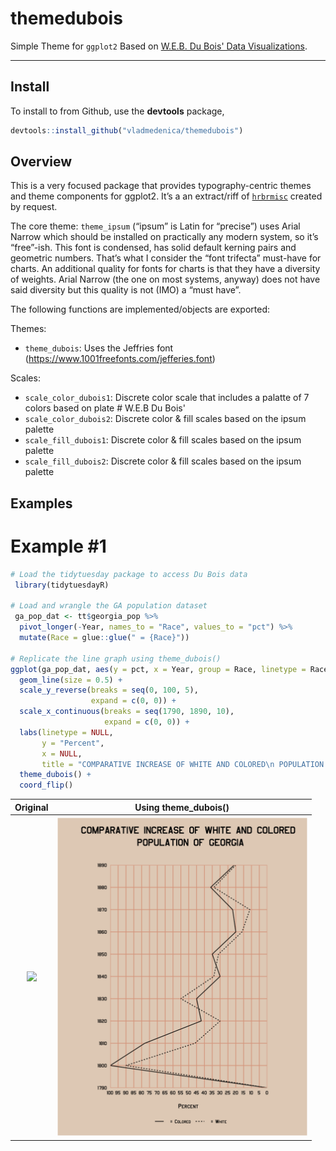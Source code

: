 # themedubois

Simple Theme for `ggplot2` Based on [W.E.B. Du Bois' Data Visualizations](https://www.smithsonianmag.com/history/first-time-together-and-color-book-displays-web-du-bois-visionary-infographics-180970826/).

-----
## Install 

To install to from Github, use the **devtools** package,

```r
devtools::install_github("vladmedenica/themedubois")
```
## Overview

This is a very focused package that provides typography-centric themes
and theme components for ggplot2. It’s a an extract/riff of
[`hrbrmisc`](https://github.com/hrbrmstr/hrbrmisc) created by request.

The core theme: `theme_ipsum` (“ipsum” is Latin for “precise”) uses
Arial Narrow which should be installed on practically any modern system,
so it’s “free”-ish. This font is condensed, has solid default kerning
pairs and geometric numbers. That’s what I consider the “font trifecta”
must-have for charts. An additional quality for fonts for charts is that
they have a diversity of weights. Arial Narrow (the one on most systems,
anyway) does not have said diversity but this quality is not (IMO) a
“must have”.

The following functions are implemented/objects are exported:

Themes:

  - `theme_dubois`: Uses the Jeffries font (https://www.1001freefonts.com/jefferies.font)

Scales:

  - `scale_color_dubois1`: Discrete color scale that includes a palatte of 7 colors based on plate # W.E.B Du Bois' 
  - `scale_color_dubois2`: Discrete color & fill scales based on the ipsum
    palette
  - `scale_fill_dubois1`: Discrete color & fill scales based on the ipsum
    palette
  - `scale_fill_dubois2`: Discrete color & fill scales based on the ipsum
    palette
 
 ## Examples
 
 # Example #1
 
```r
# Load the tidytuesday package to access Du Bois data
 library(tidytuesdayR)
 
# Load and wrangle the GA population dataset
 ga_pop_dat <- tt$georgia_pop %>% 
  pivot_longer(-Year, names_to = "Race", values_to = "pct") %>% 
  mutate(Race = glue::glue(" = {Race}"))

# Replicate the line graph using theme_dubois()
ggplot(ga_pop_dat, aes(y = pct, x = Year, group = Race, linetype = Race)) +
  geom_line(size = 0.5) +
  scale_y_reverse(breaks = seq(0, 100, 5),
                  expand = c(0, 0)) +
  scale_x_continuous(breaks = seq(1790, 1890, 10),
                     expand = c(0, 0)) +
  labs(linetype = NULL,
       y = "Percent",
       x = NULL,
       title = "COMPARATIVE INCREASE OF WHITE AND COLORED\n POPULATION OF GEORGIA") +
  theme_dubois() + 
  coord_flip()
```
<table>
  <tr>
    <th>Original</th>
    <th>Using theme_dubois()</th> 
  </tr>
  <tr>
    <th><img src="https://github.com/ajstarks/dubois-data-portraits/blob/master/challenge/challenge01/original-plate-07.jpg?raw=true" width="400"></th>
    <th><img src="man/figures/ga_plot.png" width="400"></th>
  </tr>
</table>
  
    
